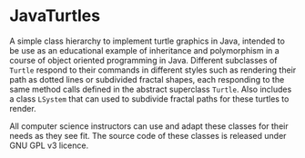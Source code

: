 # JavaTurtles

A simple class hierarchy to implement turtle graphics in Java, intended to be use as an educational example of inheritance and polymorphism in a course of object oriented programming in Java. Different subclasses of `Turtle` respond to their commands in different styles such as rendering their path as dotted lines or subdivided fractal shapes, each responding to the same method calls defined in the abstract superclass `Turtle`. Also includes a class `LSystem` that can used to subdivide fractal paths for these turtles to render.

All computer science instructors can use and adapt these classes for their needs as they see fit. The source code of these classes is released under GNU GPL v3 licence.
